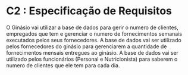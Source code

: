 # C2 : Especificação de Requisitos

O Ginásio vai utilizar a base de dados para gerir o numero de clientes, empregados que tem e gerenciar o numero de fornecimentos semanais executados pelos seus fornecedores.
A base de dados vai ser utilizado pelos fornecedores do ginásio para gerenciarem a quantidade de fornecimentos mensais entregues ao ginásio.
A base de dados vai ser utilizado pelos funcionários (Personal e Nutricionista) para saberem o numero de clientes que ele tem para cada dia.
